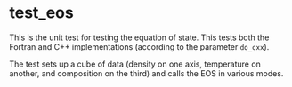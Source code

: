 # test_eos

This is the unit test for testing the equation of state.  This tests
both the Fortran and C++ implementations (according to the parameter
`do_cxx`).

The test sets up a cube of data (density on one axis, temperature on
another, and composition on the third) and calls the EOS in various
modes.

